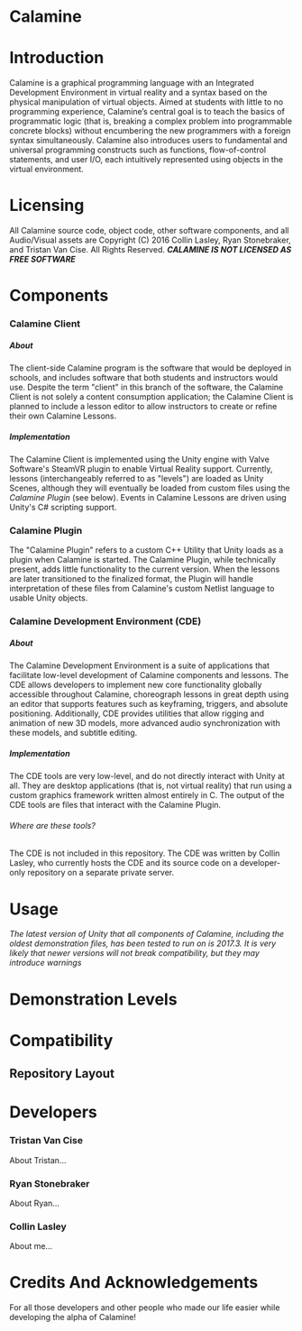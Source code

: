 Calamine
========

# Introduction
Calamine is a graphical programming language with an Integrated Development Environment in virtual reality and a syntax based on the physical manipulation of virtual objects. Aimed at students with little to no programming experience, Calamine’s central goal is to teach the basics of programmatic logic (that is, breaking a complex problem into programmable concrete blocks) without encumbering the new programmers with a foreign syntax simultaneously. Calamine also introduces users to fundamental and universal programming constructs such as functions, flow-of-control statements, and user I/O, each intuitively represented using objects in the virtual environment.

# Licensing
All Calamine source code, object code, other software components, and all Audio/Visual assets are Copyright (C) 2016 Collin Lasley, Ryan Stonebraker, and Tristan Van Cise. All Rights Reserved.
**_CALAMINE IS NOT LICENSED AS FREE SOFTWARE_**

# Components
### Calamine Client
##### About
The client-side Calamine program is the software that would be deployed in schools, and includes software that both students and instructors would use. Despite the term "client" in this branch of the software, the Calamine Client is not solely a content consumption application; the Calamine Client is planned to include a lesson editor to allow instructors to create or refine their own Calamine Lessons.

##### Implementation
The Calamine Client is implemented using the Unity engine with Valve Software's SteamVR plugin to enable Virtual Reality support. Currently, lessons (interchangeably referred to as "levels") are loaded as Unity Scenes, although they will eventually be loaded from custom files using the _Calamine Plugin_ (see below). Events in Calamine Lessons are driven using Unity's C# scripting support.


### Calamine Plugin
The "Calamine Plugin" refers to a custom C++ Utility that Unity loads as a plugin when Calamine is started. The Calamine Plugin, while technically present, adds little functionality to the current version. When the lessons are later transitioned to the finalized format, the Plugin will handle interpretation of these files from Calamine's custom Netlist language to usable Unity objects.

### Calamine Development Environment (CDE)
##### About
The Calamine Development Environment is a suite of applications that facilitate low-level development of Calamine components and lessons. The CDE allows developers to implement new core functionality globally accessible throughout Calamine, choreograph lessons in great depth using an editor that supports features such as keyframing, triggers, and absolute positioning. Additionally, CDE provides utilities that allow rigging and animation of new 3D models, more advanced audio synchronization with these models, and subtitle editing.

##### Implementation
The CDE tools are very low-level, and do not directly interact with Unity at all. They are desktop applications (that is, not virtual reality) that run using a custom graphics framework written almost entirely in C. The output of the CDE tools are files that interact with the Calamine Plugin.

###### Where are these tools?
The CDE is not included in this repository. The CDE was written by Collin Lasley, who currently hosts the CDE and its source code on a developer-only repository on a separate private server.

# Usage
_The latest version of Unity that all components of Calamine, including the oldest demonstration files, has been tested to run on is 2017.3. It is very likely that newer versions will not break compatibility, but they may introduce warnings_

# Demonstration Levels

# Compatibility

## Repository Layout

# Developers
### Tristan Van Cise
About Tristan...

### Ryan Stonebraker
About Ryan...

### Collin Lasley
About me...

# Credits And Acknowledgements
For all those developers and other people who made our life easier while developing the alpha of Calamine!

